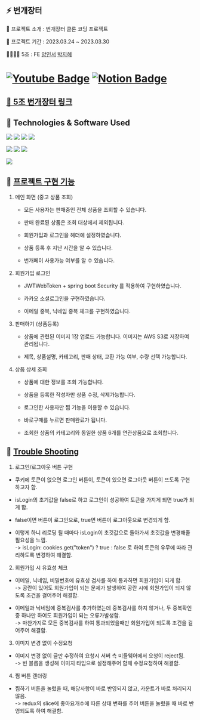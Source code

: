 
##   ⚡ 번개장터

📝 프로젝트 소개 : 번개장터 클론 코딩 프로젝트

📅 프로젝트 기간 : 2023.03.24 ~ 2023.03.30

👨‍👩‍👧‍👦  5조 : FE [양인서](https://github.com/1nxeo) [박지혜](https://github.com/wisdom1104)

# [![Youtube Badge](https://img.shields.io/badge/Youtube-ff0000?style=flat-round&logo=youtube&link=https://www.youtube.com/watch?v=F8oTl1pr3Sw)](https://www.youtube.com/watch?v=F8oTl1pr3Sw)   [![Notion Badge](https://img.shields.io/badge/Notion-000000.svg?&style=flat-round&logo=notion&link=https://1nxeo.notion.site/1nxeo/5-f98df340feb84a709bb63b666bd85a26)](https://1nxeo.notion.site/1nxeo/5-f98df340feb84a709bb63b666bd85a26)

## [💸 5조 번개장터 링크](http://clone-thunder-market.s3-website.ap-northeast-2.amazonaws.com/)

## 🔧 Technologies & Software Used

<img src="https://img.shields.io/badge/javascript-F7DF1E?style=flat-round&logo=javascript&logoColor=black">  <img src="https://img.shields.io/badge/React-61DAFB?style=flat-round&logo=react&logoColor=white"/>  <img src="https://img.shields.io/badge/Redux-764ABC?style=flat-round&logo=redux&logoColor=white"/>  <img src="https://img.shields.io/badge/Axios-5A29E4?style=flat-round&logo=axios&logoColor=white"/>


<img src="https://img.shields.io/badge/git-F05032?style=flat-round&logo=git&logoColor=white"/>  <img src="https://img.shields.io/badge/github-181717?style=flat-round&logo=github&logoColor=white"/> <img src="https://img.shields.io/badge/Visual Studio Code-007ACC?style=flat&logo=Visual Studio Code&logoColor=white" />

<img src="https://img.shields.io/badge/Postman-FF6C37?style=flat-round&logo=Postman&logoColor=white"/> 

## 🔑 [프로젝트 구현 기능](http://clone-thunder-market.s3-website.ap-northeast-2.amazonaws.com/) 

1. 메인 화면 (중고 상품 조회) 
  
   * 모든 사용자는 판매중인 전체 상품을 조회할 수 있습니다.
   
   * 판매 완료된 상품은 조회 대상에서 제외됩니다.
 
   * 회원가입과 로그인을 헤더에 설정하였습니다.
   
   * 상품 등록 후 지난 시간을 알 수 있습니다.
   
   * 번개페이 사용가능 여부를 알 수 있습니다.

2. 회원가입 로그인 

   * JWTWebToken + spring boot Security 를 적용하여 구현하였습니다.
   
   * 카카오 소셜로그인을 구현하였습니다.
   
   * 이메일 중복, 닉네임 중복 체크를 구현하였습니다.

3. 판매하기 (상품등록)

   * 상품에 관련된 이미지 1장 업로드 가능합니다. 이미지는 AWS S3로 저장하여 관리됩니다.
    
   * 제목, 상품설명, 카테고리, 판매 상태, 교환 가능 여부, 수량 선택 가능합니다.

4. 상품 상세 조회

   * 상품에 대한 정보를 조회 가능합니다.
    
   * 상품을 등록한 작성자만 상품 수정, 삭제가능합니다.
    
   * 로그인한 사용자만 찜 기능을 이용할 수 있습니다.
    
   * 바로구매를 누르면 판매완료가 됩니다. 
    
   * 조회한 상품의 카테고리와 동일한 상품 6개를 연관상품으로 조회합니다.


## 🏀 [Trouble Shooting](https://1nxeo.notion.site/1nxeo/5-f98df340feb84a709bb63b666bd85a26)


  1. 로그인/로그아웃 버튼 구현
  * 쿠키에 토큰이 없으면 로그인 버튼이, 토큰이 있으면 로그아웃 버튼이 뜨도록 구현하고자 함.
  
  * isLogin의 초기값을 false로 하고 로그인이 성공하여 토큰을 가지게 되면 true가 되게 함.
  
  * false이면 버튼이 로그인으로, true면 버튼이 로그아웃으로 변경되게 함.
  
  * 이렇게 하니 리로딩 될 때마다 isLogin이 초깃값으로 돌아가서 초깃값을 변경해줄 필요성을 느낌. <br>
   -> isLogin: cookies.get("token") ? true : false 로 하여 토큰의 유무에 따라 관리하도록 변경하여 해결함.
   
  2. 회원가입 시 유효성 체크
  * 이메일, 닉네임, 비밀번호에 유효성 검사를 하여 통과하면 회원가입이 되게 함. <br>
   -> 공란이 있어도 회원가입이 되는 문제가 발생하여 공란 시에 회원가입이 되지 않도록 조건을 걸어주어 해결함.
   
  * 이메일과 닉네임에 중복검사를 추가하였는데 중복검사를 하지 않거나, 두 중복확인 중 하나만 하여도 회원가입이 되는 오류가발생함. <br>
   -> 마찬가지로 모든 중복검사를 하여 통과되었을때만 회원가입이 되도록 조건을 걸어주어 해결함.
   
   3. 이미지 변경 없이 수정요청
  * 이미지 변경 없이 글만 수정하여 요청시 서버 측 미들웨어에서 요청이 reject됨. <br>
   -> 빈 블롭을 생성해 이미지 타입으로 설정해주어 함께 수정요청하여 해결함.
   
   4. 찜 버튼 렌더링
  * 찜하기 버튼을 눌렀을 때, 해당사항이 바로 반영되지 않고, 카운트가 바로 처리되지 않음. <br>
   -> redux의 slice에 좋아요개수에 따른 상태 변화를 주어 버튼을 눌렀을 때 바로 반영되도록 하여 해결함.
